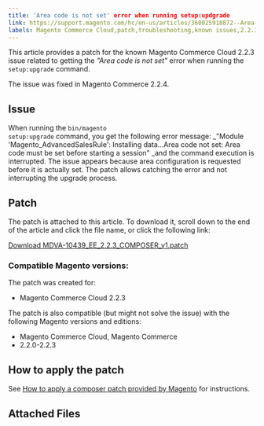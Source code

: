 ```yaml
---
title: 'Area code is not set' error when running setup:updgrade
link: https://support.magento.com/hc/en-us/articles/360025918872--Area-code-is-not-set-error-when-running-setup-updgrade
labels: Magento Commerce Cloud,patch,troubleshooting,known issues,2.2.3,setup:upgrade
---
```


This article provides a patch for the known Magento Commerce Cloud 2.2.3 issue related to getting the _"Area code is not set"_ error when running the <code class="language-bash">setup:upgrade</code> command.

<p class="info">The issue was fixed in Magento Commerce 2.2.4.</p>

## Issue

When running the <code class="language-bash">bin/magento setup:upgrade</code> command, you get the following error message: _"Module 'Magento\_AdvancedSalesRule': Installing data...Area code not set: Area code must be set before starting a session" _and the command execution is interrupted. The issue appears because area configuration is requested before it is actually set. The patch allows catching the error and not interrupting the upgrade process.

## Patch

The patch is attached to this article. To download it, scroll down to the end of the article and click the file name, or click the following link:

[Download MDVA-10439\_EE\_2.2.3\_COMPOSER\_v1.patch](https://support.magento.com/hc/en-us/article_attachments/360025885651/MDVA-10439_EE_2.2.3_COMPOSER_v1.patch)

### Compatible Magento versions:

The patch was created for:

* Magento Commerce Cloud 2.2.3

The patch is also compatible (but might not solve the issue) with the following Magento versions and editions:

* Magento Commerce Cloud, Magento Commerce
* 2.2.0-2.2.3

## How to apply the patch

See [How to apply a composer patch provided by Magento](https://support.magento.com/hc/en-us/articles/360028367731) for instructions.

## Attached Files